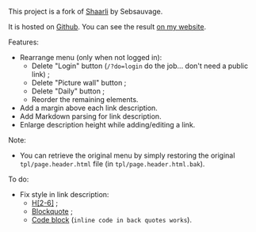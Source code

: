 This project is a fork of [Shaarli](http://sebsauvage.net/wiki/doku.php?id=php:shaarli) by Sebsauvage.

It is hosted on [Github](https://github.com/abeaumet/shaarli). You can see the
result [on my website](http://shaarli.beaumet.fr).

Features:
* Rearrange menu (only when not logged in):
  * Delete "Login" button (`/?do=login` do the job... don't need a public link) ;
  * Delete "Picture wall" button ;
  * Delete "Daily" button ;
  * Reorder the remaining elements.
* Add a margin above each link description.
* Add Markdown parsing for link description.
* Enlarge description height while adding/editing a link.

Note:
* You can retrieve the original menu by simply restoring the original
  `tpl/page.header.html` file (in `tpl/page.header.html.bak`).

To do:
* Fix style in link description:
  * [H[2-6]](https://daringfireball.net/projects/markdown/syntax#header) ;
  * [Blockquote](https://daringfireball.net/projects/markdown/syntax#blockquote) ;
  * [Code block](https://daringfireball.net/projects/markdown/syntax#precode) (`inline code in back quotes works`).
